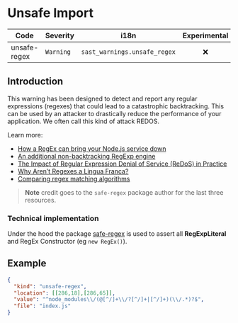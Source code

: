# Unsafe Import

| Code | Severity | i18n | Experimental |
| --- | --- | --- | :-: |
| unsafe-regex | `Warning` | `sast_warnings.unsafe_regex` | ❌ | 

## Introduction

This warning has been designed to detect and report any regular expressions (regexes) that could lead to a catastrophic backtracking.  This can be used by an attacker to drastically reduce the performance of your application. We often call this kind of attack REDOS.

Learn more:
- [How a RegEx can bring your Node.js service down](https://lirantal.medium.com/node-js-pitfalls-how-a-regex-can-bring-your-system-down-cbf1dc6c4e02)
- [An additional non-backtracking RegExp engine](https://v8.dev/blog/non-backtracking-regexp)
- [The Impact of Regular Expression Denial of Service (ReDoS) in Practice](https://infosecwriteups.com/introduction-987fdc4c7b0)
- [Why Aren’t Regexes a Lingua Franca?](https://davisjam.medium.com/why-arent-regexes-a-lingua-franca-esecfse19-a36348df3a2)
- [Comparing regex matching algorithms](https://swtch.com/~rsc/regexp/regexp1.html)

> **Note** credit goes to the `safe-regex` package author for the last three resources.

### Technical implementation

Under the hood the package [safe-regex](https://github.com/davisjam/safe-regex) is used to assert all **RegExpLiteral** and RegEx Constructor (eg `new RegEx()`).

## Example

```json
{
  "kind": "unsafe-regex",
  "location": [[286,18],[286,65]],
  "value": "^node_modules\\/(@[^/]+\\/?[^/]+|[^/]+)(\\/.*)?$",
  "file": "index.js"
}
```
